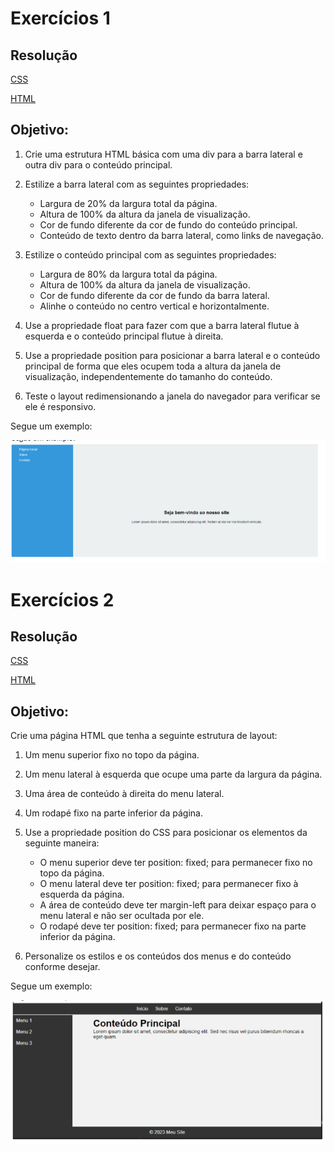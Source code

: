# Exercícios 1

## Resolução

[CSS](https://github.com/thaisconto/Curso-ADS/blob/main/JavaScript_Web/Listas/Lista6/exercicio1.css)

[HTML](https://github.com/thaisconto/Curso-ADS/blob/main/JavaScript_Web/Listas/Lista6/exercicio1.html)

## Objetivo:

1. Crie uma estrutura HTML básica com uma div para a barra lateral e outra div para o conteúdo principal.

2. Estilize a barra lateral com as seguintes propriedades: 
    - Largura de 20% da largura total da página.
    - Altura de 100% da altura da janela de visualização.
    - Cor de fundo diferente da cor de fundo do conteúdo principal.
    - Conteúdo de texto dentro da barra lateral, como links de navegação.

3. Estilize o conteúdo principal com as seguintes propriedades:
    - Largura de 80% da largura total da página.
    - Altura de 100% da altura da janela de visualização.
    - Cor de fundo diferente da cor de fundo da barra lateral.
    - Alinhe o conteúdo no centro vertical e horizontalmente.

4. Use a propriedade float para fazer com que a barra lateral flutue à esquerda e o conteúdo principal flutue à direita.

5. Use a propriedade position para posicionar a barra lateral e o conteúdo principal de forma que eles ocupem toda a altura da janela de visualização, independentemente do
tamanho do conteúdo.

6. Teste o layout redimensionando a janela do navegador para verificar se ele é responsivo.

Segue um exemplo:

<img src = print1.png>

# Exercícios 2

## Resolução

[CSS](https://github.com/thaisconto/Curso-ADS/blob/main/JavaScript_Web/Listas/Lista6/exercicio2.css)

[HTML](https://github.com/thaisconto/Curso-ADS/blob/main/JavaScript_Web/Listas/Lista6/exercicio2.html)

## Objetivo:

Crie uma página HTML que tenha a seguinte estrutura de layout:

1. Um menu superior fixo no topo da página.

2. Um menu lateral à esquerda que ocupe uma parte da largura da página.

3. Uma área de conteúdo à direita do menu lateral.

4. Um rodapé fixo na parte inferior da página.

5. Use a propriedade position do CSS para posicionar os elementos da seguinte maneira:
    - O menu superior deve ter position: fixed; para permanecer fixo no topo da página.
    - O menu lateral deve ter position: fixed; para permanecer fixo à esquerda da página.
    - A área de conteúdo deve ter margin-left para deixar espaço para o menu lateral e não ser ocultada por ele.
    - O rodapé deve ter position: fixed; para permanecer fixo na parte inferior da página.

6. Personalize os estilos e os conteúdos dos menus e do conteúdo conforme desejar.

Segue um exemplo:

<img src = print2.png>
